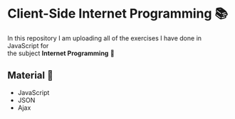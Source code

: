 # Client-Side Internet Programming :books:

In this repository I am uploading all of the exercises I have done in JavaScript for   
the subject **Internet Programming** :email:

## Material :file_folder:

- JavaScript
- JSON
- Ajax
